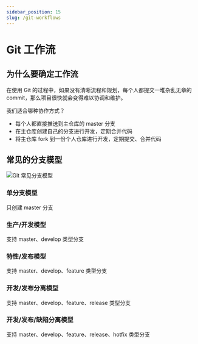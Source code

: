 ```yaml
---
sidebar_position: 15
slug: /git-workflows
---
```


# Git 工作流



## 为什么要确定工作流

在使用 Git 的过程中，如果没有清晰流程和规划，每个人都提交一堆杂乱无章的 commit，那么项目很快就会变得难以协调和维护。

我们适合哪种协作方式？

- 每个人都直接推送到主仓库的 master 分支
- 在主仓库创建自己的分支进行开发，定期合并代码
- 将主仓库 fork 到一份个人仓库进行开发，定期提交、合并代码



## 常见的分支模型

![Git 常见分支模型](https://static.getiot.tech/git-workflow-release-cycle-4maintenance.png#center)



### 单分支模型

只创建 master 分支



### 生产/开发模型

支持 master、develop 类型分支



### 特性/发布模型

支持 master、develop、feature 类型分支



### 开发/发布分离模型

支持 master、develop、feature、release 类型分支



### 开发/发布/缺陷分离模型

支持 master、develop、feature、release、hotfix 类型分支











